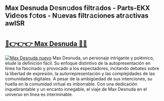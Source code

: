 ## Max Desnuda D𝚎sn𝚞dos filtr𝚊dos - Parts-EKX Vid𝚎os f𝚘tos - N𝚞evas filtr𝚊ciones atr𝚊ctivas awISR

# <h2><a href="http://mbazhp.tromn.icu/?c=Max+Desnuda">🔗👉👉👉 Max Desnuda 🔗🔗</a></h2>

[![Max Desnuda nuevo](https://i.imgur.com/pEAQMta.gif)](http://mbazhp.tromn.icu/?c=Max+Desnuda)
Max Desnuda, un personaje intrigante y polémico, elude la definición fácil. Su enfoque distintivo de la autopresentación en línea ha fascinado y provocado a los espectadores, incitando debates sobre la libertad de expresión, la autorrepresentación y las complejidades de las comunidades digitales. A pesar de la ambigüedad de sus intenciones, su huella en la comunidad virtual es imborrable. Con una dedicación inquebrantable y un encanto innegable, el viaje de Max Desnuda en el universo en línea es interminable.
